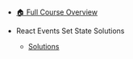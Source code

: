 - [🏠 Full Course Overview](/README)


- React Events   Set State   Solutions
  - [Solutions](./Solutions.md "Solutions")
